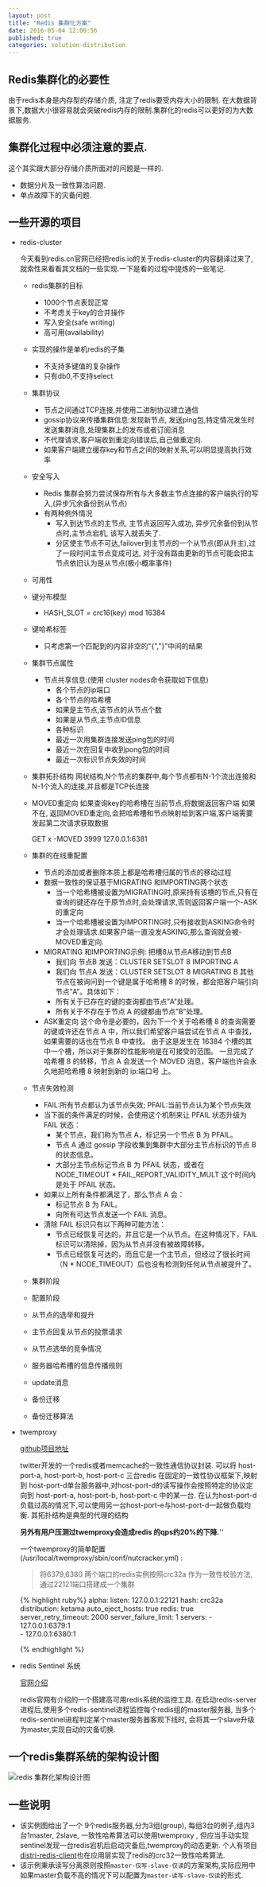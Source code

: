 ```yaml
---
layout: post
title: "Redis 集群化方案"
date: 2016-05-04 12:00:56
published: true
categories: solution-distribution
---
```


## Redis集群化的必要性

由于redis本身是内存型的存储介质, 
注定了redis要受内存大小的限制. 
在大数据背景下,数据大小很容易就会突破redis内存的限制.集群化的redis可以更好的为大数据服务.

## 集群化过程中必须注意的要点.

这个其实跟大部分存储介质所面对的问题是一样的.

* 数据分片及一致性算法问题.
* 单点故障下的灾备问题.

## 一些开源的项目

* redis-cluster

    今天看到redis.cn官网已经把redis.io的关于redis-cluster的内容翻译过来了,就索性来看看其文档的一些实现.一下是看的过程中提炼的一些笔记.
      
    * redis集群的目标
        * 1000个节点表现正常
        * 不考虑关于key的合并操作
        * 写入安全(safe writing)
        * 高可用(availability)
    * 实现的操作是单机redis的子集
        * 不支持多键值的复杂操作
        * 只有db0,不支持select
    * 集群协议
        * 节点之间通过TCP连接,并使用二进制协议建立通信
        * gossip协议来传播集群信息:发现新节点, 发送ping包,特定情况发生时发送集群消息,处理集群上的发布或者订阅消息
        * 不代理请求,客户端收到重定向错误后,自己做重定向.
        * 如果客户端建立缓存key和节点之间的映射关系,可以明显提高执行效率
    * 安全写入
        * Redis 集群会努力尝试保存所有与大多数主节点连接的客户端执行的写入,(异步冗余备份到从节点)
        * 有两种例外情况
            * 写入到达节点的主节点, 主节点返回写入成功, 异步冗余备份到从节点时,主节点宕机, 该写入就丢失了.
            * 分区使主节点不可达,failover到主节点的一个从节点(即从升主),过了一段时间主节点变成可达,
            对于没有路由更新的节点可能会把主节点依旧认为是从节点(极小概率事件)
    * 可用性 
    * 键分布模型
        * HASH_SLOT = crc16(key) mod 16384
    * 键哈希标签
        * 只考虑第一个匹配到的内容非空的"{","}"中间的结果
    * 集群节点属性
        * 节点共享信息:(使用 cluster nodes命令获取如下信息)
            * 各个节点的ip端口
            * 各个节点的哈希槽
            * 如果是主节点,该节点的从节点个数
            * 如果是从节点,主节点ID信息
            * 各种标识
            * 最近一次用集群连接发送ping包的时间
            * 最近一次在回复中收到pong包的时间
            * 最近一次标识节点失效的时间
    * 集群拓扑结构
        网状结构,N个节点的集群中,每个节点都有N-1个流出连接和N-1个流入的连接,并且都是TCP长连接
    * MOVED重定向
        如果查询key的哈希槽在当前节点,将数据返回客户端
        如果不在, 返回MOVED重定向,会把哈希槽和节点映射给到客户端,客户端需要发起第二次请求获取数据
        
        GET x 
        -MOVED 3999 127.0.0.1:6381
    
    * 集群的在线重配置
        * 节点的添加或者删除本质上都是哈希槽归属的节点的移动过程
        * 数据一致性的保证基于MIGRATING 和IMPORTING两个状态
            * 当一个哈希槽被设置为MIGRATING时,原来持有该槽的节点,只有在查询的键还存在于原节点时,会处理请求,否则返回客户端一个-ASK的重定向
            * 当一个哈希槽被设置为IMPORTING时,只有接收到ASKING命令时才会处理请求.如果客户端一直没发ASKING,那么查询就会被-MOVED重定向.
        * MIGRATING 和IMPORTING示例:
            把槽8从节点A移动到节点B
            * 我们向 节点B 发送：CLUSTER SETSLOT 8 IMPORTING A
            * 我们向 节点A 发送：CLUSTER SETSLOT 8 MIGRATING B
            其他节点在被询问到一个键是属于哈希槽 8 的时候，都会把客户端引向节点”A”。具体如下：
            * 所有关于已存在的键的查询都由节点”A”处理。
            * 所有关于不存在于节点 A 的键都由节点”B”处理。
        * ASK重定向
            这个命令是必要的，因为下一个关于哈希槽 8 的查询需要的键或许还在节点 A 中，所以我们希望客户端尝试在节点 A 中查找，
            如果需要的话也在节点 B 中查找。 
            由于这是发生在 16384 个槽的其中一个槽，所以对于集群的性能影响是在可接受的范围。
            一旦完成了哈希槽 8 的转移，节点 A 会发送一个 MOVED 消息，客户端也许会永久地把哈希槽 8 映射到新的 ip:端口号 上。 
    * 节点失效检测
        * FAIL:所有节点都认为该节点失效; PFAIL:当前节点认为某个节点失效
        * 当下面的条件满足的时候，会使用这个机制来让 PFAIL 状态升级为 FAIL 状态：
            * 某个节点，我们称为节点 A，标记另一个节点 B 为 PFAIL。
            * 节点 A 通过 gossip 字段收集到集群中大部分主节点标识的节点 B 的状态信息。
            * 大部分主节点标记节点 B 为 PFAIL 状态，或者在 NODE_TIMEOUT * FAIL_REPORT_VALIDITY_MULT 这个时间内是处于 PFAIL 状态。
        * 如果以上所有条件都满足了，那么节点 A 会：
            * 标记节点 B 为 FAIL。
            * 向所有可达节点发送一个 FAIL 消息。
        * 清除 FAIL 标识只有以下两种可能方法：
            * 节点已经恢复可达的，并且它是一个从节点。在这种情况下，FAIL 标识可以清除掉，因为从节点并没有被故障转移。
            * 节点已经恢复可达的，而且它是一个主节点，但经过了很长时间（N * NODE_TIMEOUT）后也没有检测到任何从节点被提升了。
    * 集群阶段
    * 配置阶段
    * 从节点的选举和提升
    * 主节点回复从节点的投票请求
    * 从节点选举的竞争情况
    * 服务器哈希槽的信息传播规则
    * update消息
    * 备份迁移
    * 备份迁移算法

    

* twemproxy

    [github项目地址](https://github.com/twitter/twemproxy)
    
    twitter开发的一个redis或者memcache的一致性通信协议封装.
    可以将 host-port-a, host-port-b, host-port-c 三台redis 在固定的一致性协议框架下,映射到 host-port-d单台服务器中,对host-port-d的读写操作会按照特定的协议定向到
    host-port-a, host-port-b, host-port-c 中的某一台.
    在认为host-port-d负载过高的情况下,可以使用另一台host-port-e与host-port-d一起做负载均衡.
    其拓扑结构是典型的代理的结构
    
    **另外有用户压测过twemproxy会造成redis 的qps约20%的下降.**''
    
    一个twemproxy的简单配置(/usr/local/twemproxy/sbin/conf/nutcracker.yml) :
    
    > 将6379,6380 两个端口的redis实例按照crc32a 作为一致性校验方法, 通过22121端口搭建成一个集群
    
    {% highlight ruby%}
    alpha:
      listen: 127.0.0.1:22121
      hash: crc32a
      distribution: ketama
      auto_eject_hosts: true
      redis: true
      server_retry_timeout: 2000
      server_failure_limit: 1
      servers:
       - 127.0.0.1:6379:1   
       - 127.0.0.1:6380:1
       
    {% endhighlight %}
    
* redis Sentinel 系统

    [官网介绍](http://redis.cn/topics/sentinel.html)
    
    redis官网有介绍的一个搭建高可用redis系统的监控工具.
    在启动redis-server进程后,使用多个redis-sentinel进程监控每个redis组的master服务器,
    当多个redis-sentinel进程判定某个master服务器客观下线时, 会将其一个slave升级为master,实现自动的灾备切换.
    
## 一个redis集群系统的架构设计图

![redis 集群化架构设计图](https://raw.githubusercontent.com/AlvinZhang86/image_web/master/redis-cluster/redis-cluster-arch.jpg)

## 一些说明

* 该实例图给出了一个 9个redis服务器,分为3组(group), 每组3台的例子,组内3台1master, 2slave, 一致性哈希算法可以使用twemproxy ,
但应当手动实现sentinel发现一台redis宕机后启动灾备后,twemproxy的动态更新.
个人有项目[distri-redis-client](https://github.com/AlvinZhang86/distributed-redis-client)也在应用层实现了redis的crc32一致性哈希算法.
* 该示例秉承读写分离原则按照`master-仅写-slave-仅读`的方案架构,实际应用中如果master负载不高的情况下可以配置为`master-读写-slave-仅读`的形式.


